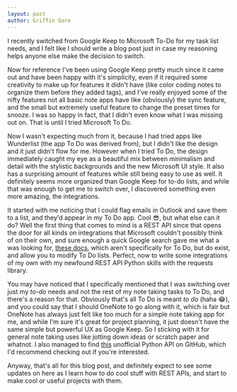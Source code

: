 ```yaml
---
layout: post
author: Griffin Gore
---
```

I recently switched from Google Keep to Microsoft To-Do for my task list needs, and I felt like I should write a blog post just in case my reasoning helps anyone else make the decision to switch. 

Now for reference I've been using Google Keep pretty much since it came out and have been happy with it's simplicity, even if it required some creativity to make up for features it didn't have (like color coding notes to organize them before they added tags), and I've really enjoyed some of the nifty features not all basic note apps have like (obviously) the sync feature, and the small but extremely useful feature to change the preset times for snooze. I was so happy in fact, that I didn't even know what I was missing out on. That is until I tried Microsoft To Do. 

Now I wasn't expecting much from it, because I had tried apps like Wunderlist (the app To Do was derived from), but I didn't like the design and it just didn't flow for me. However when I tried To Do, the design immediately caught my eye as a beautiful mix between minimalism and detail with the stylistic backgrounds and the new Microsoft UI style. It also has a surprising amount of features while still being easy to use as well. It definitely seems more organized than Google Keep for to-do lists, and while that was enough to get me to switch over, I discovered something even more amazing, the integrations. 

It started with me noticing that I could flag emails in Outlook and save them to a list, and they'd appear in my To Do app. Cool 😎, but what else can it do? Well the first thing that comes to mind is a REST API since that opens the door for all kinds on integrations that Microsoft couldn't possibly think of on their own, and sure enough a quick Google search gave me what a was looking for, [these docs](https://support.office.com/en-us/article/using-microsoft-to-do-s-api-f944256d-3b08-4945-ba69-2c17afeb60b4), which aren't specifically for To Do, but do exist, and allow you to modify To Do lists. Perfect, now to write some integrations of my own with my newfound REST API Python skills with the requests library. 

You may have noticed that I specifically mentioned that I was switching over just my *to-do* needs and not the rest of my note taking tasks to To Do, and there's a reason for that. Obviously that's all To Do is meant *to do* (haha 😂), and you could say that I should OneNote to go along with it, which is fair but OneNote has always just felt like too much for a simple note taking app for me, and while I'm sure it's great for project planning, it just doesn't have the same simple but powerful UX as Google Keep. So I sticking with it for general note taking uses like jotting down ideas or scratch paper and whatnot. I also managed to find [this](https://github.com/kiwiz/gkeepapi) unofficial Python API on GitHub, which I'd recommend checking out if you're interested. 

Anyway, that's all for this blog post, and definitely expect to see some updates on here as I learn how to do cool stuff with REST APIs, and start to make cool or useful projects with them. 
